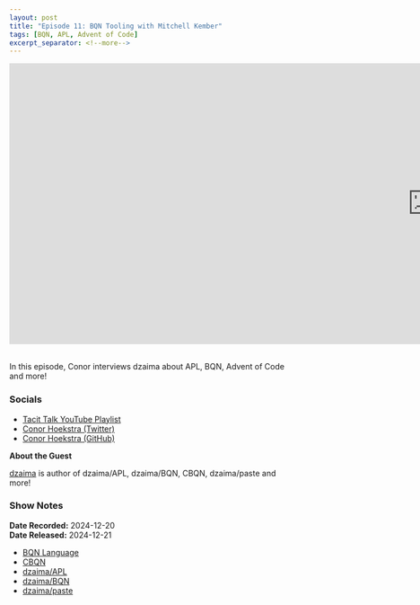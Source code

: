 ```yaml
---
layout: post
title: "Episode 11: BQN Tooling with Mitchell Kember"
tags: [BQN, APL, Advent of Code]
excerpt_separator: <!--more-->
---
```


<center>
<iframe width="1500" height="500" src="https://www.youtube.com/embed/Jw1EvEujWSU?si=ZTROvu2jwA1ikB6S"
                title="YouTube video player" frameborder="0"
                allow="accelerometer; autoplay; clipboard-write; encrypted-media; gyroscope; picture-in-picture; web-share"
                referrerpolicy="strict-origin-when-cross-origin" allowfullscreen></iframe>
</center>

<br>In this episode, Conor interviews dzaima about APL, BQN, Advent of Code and more!

<!--more-->

### Socials

* [Tacit Talk YouTube Playlist](https://www.youtube.com/playlist?list=PLVFrD1dmDdvenJhYti3HomLRkC4_Y9AXA)
* [Conor Hoekstra (Twitter)](https://twitter.com/code_report)
* [Conor Hoekstra (GitHub)](https://github.com/codereport/)

**About the Guest**

[dzaima](https://mitchellkember.com) is author of dzaima/APL, dzaima/BQN, CBQN, dzaima/paste and more!

### Show Notes

**Date Recorded:** 2024-12-20 <br>
**Date Released:** 2024-12-21 <br>

* [BQN Language](https://mlochbaum.github.io/BQN/)
* [CBQN](https://github.com/dzaima/CBQN)
* [dzaima/APL](https://github.com/dzaima/apl)
* [dzaima/BQN](https://github.com/dzaima/bqn)
* [dzaima/paste](https://github.com/dzaima/paste)
